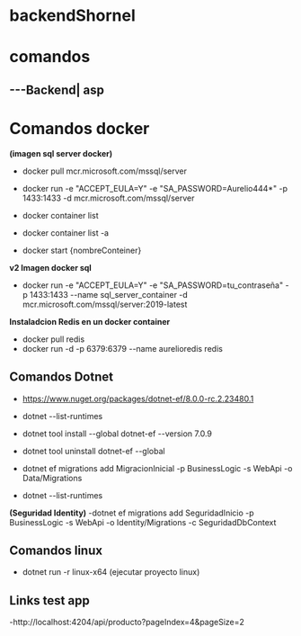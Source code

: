 # backendShornel


# comandos

## ---Backend| asp

# Comandos docker
__(imagen sql server docker)__
- docker pull mcr.microsoft.com/mssql/server 

- docker run -e "ACCEPT_EULA=Y" -e "SA_PASSWORD=Aurelio444*" -p 1433:1433 -d mcr.microsoft.com/mssql/server
- docker container list
- docker container list -a
- docker start {nombreConteiner}

__v2 Imagen docker sql__
- docker run -e "ACCEPT_EULA=Y" -e "SA_PASSWORD=tu_contraseña" -p 1433:1433 --name sql_server_container -d mcr.microsoft.com/mssql/server:2019-latest

__Instaladcion Redis en un docker container__
- docker pull redis
- docker run -d -p 6379:6379 --name aurelioredis redis 


## Comandos Dotnet
- https://www.nuget.org/packages/dotnet-ef/8.0.0-rc.2.23480.1
- dotnet --list-runtimes
- dotnet tool install --global dotnet-ef --version 7.0.9

- dotnet tool uninstall dotnet-ef --global
- dotnet ef migrations add MigracionInicial -p BusinessLogic -s WebApi -o Data/Migrations
- dotnet --list-runtimes

__(Seguridad Identity)__
-dotnet ef migrations add SeguridadInicio -p BusinessLogic -s WebApi -o Identity/Migrations -c SeguridadDbContext

## Comandos linux
- dotnet run -r linux-x64 (ejecutar proyecto linux)


## Links test app
-http://localhost:4204/api/producto?pageIndex=4&pageSize=2



